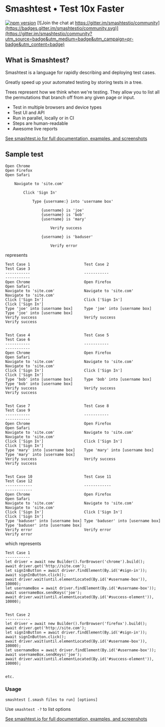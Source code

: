 # Smashtest • Test 10x Faster

[![npm version](https://badge.fury.io/js/smashtest.svg)](https://badge.fury.io/js/smashtest)
[![Join the chat at https://gitter.im/smashtestio/community](https://badges.gitter.im/smashtestio/community.svg)](https://gitter.im/smashtestio/community?utm_source=badge&utm_medium=badge&utm_campaign=pr-badge&utm_content=badge)

## What is Smashtest?

Smashtest is a language for rapidly describing and deploying test cases.

Greatly speed up your automated testing by storing tests in a tree.

Trees represent how we think when we're testing. They allow you to list all the permutations that branch off from any given page or input.

- Test in multiple browsers and device types
- Test UI and API
- Run in parallel, locally or in CI
- Steps are human-readable
- Awesome live reports

[See smashtest.io for full documentation, examples, and screenshots](https://smashtest.io)

## Sample test

```
Open Chrome
Open Firefox
Open Safari

    Navigate to 'site.com'

        Click 'Sign In'

            Type {username:} into 'username box'

                {username} is 'joe'
                {username} is 'bob'
                {username} is 'mary'

                    Verify success

                {username} is 'baduser'

                    Verify error
```

represents

```
Test Case 1                        Test Case 2                        Test Case 3
-----------                        -----------                        -----------
Open Chrome                        Open Firefox                       Open Safari
Navigate to 'site.com'             Navigate to 'site.com'             Navigate to 'site.com'
Click ['Sign In']                  Click ['Sign In']                  Click ['Sign In']
Type 'joe' into [username box]     Type 'joe' into [username box]     Type 'joe' into [username box]
Verify success                     Verify success                     Verify success


Test Case 4                        Test Case 5                        Test Case 6
-----------                        -----------                        -----------
Open Chrome                        Open Firefox                       Open Safari
Navigate to 'site.com'             Navigate to 'site.com'             Navigate to 'site.com'
Click ['Sign In']                  Click ['Sign In']                  Click ['Sign In']
Type 'bob' into [username box]     Type 'bob' into [username box]     Type 'bob' into [username box]
Verify success                     Verify success                     Verify success


Test Case 7                        Test Case 8                        Test Case 9
-----------                        -----------                        -----------
Open Chrome                        Open Firefox                       Open Safari
Navigate to 'site.com'             Navigate to 'site.com'             Navigate to 'site.com'
Click ['Sign In']                  Click ['Sign In']                  Click ['Sign In']
Type 'mary' into [username box]    Type 'mary' into [username box]    Type 'mary' into [username box]
Verify success                     Verify success                     Verify success


Test Case 10                       Test Case 11                       Test Case 12
------------                       ------------                       ------------
Open Chrome                        Open Firefox                       Open Safari
Navigate to 'site.com'             Navigate to 'site.com'             Navigate to 'site.com'
Click ['Sign In']                  Click ['Sign In']                  Click ['Sign In']
Type 'baduser' into [username box] Type 'baduser' into [username box] Type 'baduser' into [username box]
Verify error                       Verify error                       Verify error
```

which represents

```
Test Case 1
-----------
let driver = await new Builder().forBrowser('chrome').build();
await driver.get('http://site.com');
let signInButton = await driver.findElement(By.id('#sign-in'));
await signInButton.click();
await driver.wait(until.elementLocated(By.id('#username-box')), 10000);
let usernameBox = await driver.findElement(By.id('#username-box'));
await usernameBox.sendKeys('joe');
await driver.wait(until.elementLocated(By.id('#success-element')), 10000);


Test Case 2
-----------
let driver = await new Builder().forBrowser('firefox').build();
await driver.get('http://site.com');
let signInButton = await driver.findElement(By.id('#sign-in'));
await signInButton.click();
await driver.wait(until.elementLocated(By.id('#username-box')), 10000);
let usernameBox = await driver.findElement(By.id('#username-box'));
await usernameBox.sendKeys('joe');
await driver.wait(until.elementLocated(By.id('#success-element')), 10000);


etc.
```

### Usage

`smashtest [.smash files to run] [options]`

Use `smashtest -?` to list options

[See smashtest.io for full documentation, examples, and screenshots](https://smashtest.io)
